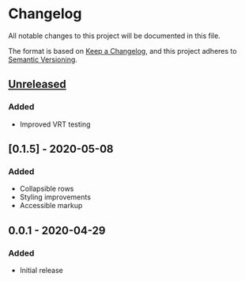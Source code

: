 # Changelog

All notable changes to this project will be documented in this file.

The format is based on [Keep a Changelog](https://keepachangelog.com/en/1.0.0/), and this project
adheres to [Semantic Versioning](https://semver.org/spec/v2.0.0.html).

## [Unreleased]
### Added
- Improved VRT testing

## [0.1.5] - 2020-05-08
### Added
- Collapsible rows
- Styling improvements
- Accessible markup

## 0.0.1 - 2020-04-29
### Added
- Initial release

[Unreleased]: https://github.com/manifoldco/manifold-invoices/compare/v0.0.1...HEAD
